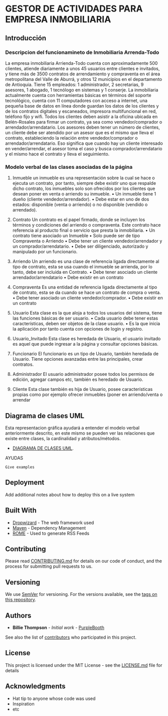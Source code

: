 # GESTOR DE ACTIVIDADES PARA EMPRESA INMOBILIARIA

## Introducción

### Descripcion del funcionamineto de Inmobiliaria Arrenda-Todo

La empresa inmobiliaria Arrienda-Todo cuenta con aproximadamente 500 clientes, atiende diariamente a unos 45 usuarios entre clientes e invitados, y tiene más de 3500 contratos de arrendamiento y compraventa en el área metropolitana del Valle de Aburrá, y otros 12 municipios en el departamento de Antioquia. Tiene 15 empleados: 1 administrador, 2 secretarias, 9 asesores, 1 abogado, 1 tecnólogo en sistemas y 1 conserje.
La inmobiliaria actualmente cuenta con herramientas básicas en términos del soporte tecnológico, cuenta con 11 computadores con acceso a internet, una pequeña base de datos en línea donde guardan los datos de los clientes y de los contratos digitales y escaneados, impresora multifuncional en red, teléfono fijo y wifi.
Todos los clientes deben asistir a la oficina ubicada en Belén-Rosales para firmar un contrato, ya sea como vendedor/comprador o arrendador/arrendatario.
Los asesores deben tener un número de clientes, un cliente debe ser atendido por un asesor que es el mismo que lleva el contrato, estableciendo la relación entre vendedor/comprador o arrendador/arrendatario. Eso significa que cuando hay un cliente interesado en vender/arrendar, el asesor toma el caso y busca comprador/arrendatario y el mismo hace el contrato y lleva el seguimiento.


### Modelo verbal de las clases asociadas de la página

1) Inmueble
un inmueble es una representación sobre la cual se hace o ejecuta un contrato, por tanto, siempre debe existir uno que respalde dicho contrato, los inmuebles solo son ofrecidos por los clientes que desean poner en venta o arriendo su inmueble. 
•	Un inmueble tiene 1 dueño (cliente vendedor/arrendador).
•	Debe estar en uno de dos estados: disponible (venta o arriendo) o no disponible (vendido o arrendado).

2) Contrato
Un contrato es el papel firmado, donde se incluyen los términos y condiciones del arriendo o compraventa. Este contrato hace referencia al producto final o servicio que presta la inmobiliaria.
•	Un contrato tiene asociado un Inmueble
•	Solo puede ser de tipo Compraventa o Arriendo
•	Debe tener un cliente vendedor/arrendador y un comprador/arrendatario.
•	Debe ser diligenciado, autorizado y manipulado por un funcionario.

3) Arriendo
Un arriendo es una clase de referencia ligada directamente al tipo de contrato, esta se usa cuando el inmueble se arrienda, por lo tanto, debe ser incluida en Contrato.
•	Debe tener asociado un cliente arrendador/arrendatario
•	Debe existir en un contrato

4) Compraventa
Es una entidad de referencia ligada directamente al tipo de contrato, esta se da cuando se hace un contrato de compra o venta.
•	Debe tener asociado un cliente vendedor/comprador.
•	Debe existir en un contrato

5) Usuario
Esta clase es la que aloja a todos los usuarios del sistema, tiene las funciones básicas de ser usuario.
•	Cada usuario debe tener estas características, deben ser objetos de la clase usuario.
•	Es la que inicia la aplicación por tanto cuenta con opciones de login y registro.
6) Usuario_Invitado
Esta clase es heredada de Usuario, el usuario invitado es aquel que puede ingresar a la página y consultar opciones básicas.

7) Funcionario
El funcionario es un tipo de Usuario, también heredada de Usuario. Tiene opciones avanzadas entre las principales, crear contratos.

8) Administrador
El usuario administrador posee todos los permisos de edición, agregar campos etc, también es heredado de Usuario.

9) Cliente
Esta clase también es hija de Usuario, posee características propias como por ejemplo ofrecer inmuebles (poner en arriendo/venta o arrendar

## Diagrama de clases UML
Esta representacion gráfica ayudará a entender el modelo verbal anteriormente descrito, en este mismo se pueden ver las relaciones que existe entre clases, la cardinalidad y atributos/métodos.

* [DIAGRAMA DE CLASES UML](https://drive.google.com/open?id=1Pcddm9otUvvFZf18R64ALlCXV5us9vxP).







AYUDAS
```
Give examples
```


## Deployment

Add additional notes about how to deploy this on a live system

## Built With

* [Dropwizard](http://www.dropwizard.io/1.0.2/docs/) - The web framework used
* [Maven](https://maven.apache.org/) - Dependency Management
* [ROME](https://rometools.github.io/rome/) - Used to generate RSS Feeds

## Contributing

Please read [CONTRIBUTING.md](https://gist.github.com/PurpleBooth/b24679402957c63ec426) for details on our code of conduct, and the process for submitting pull requests to us.

## Versioning

We use [SemVer](http://semver.org/) for versioning. For the versions available, see the [tags on this repository](https://github.com/your/project/tags). 

## Authors

* **Billie Thompson** - *Initial work* - [PurpleBooth](https://github.com/PurpleBooth)

See also the list of [contributors](https://github.com/your/project/contributors) who participated in this project.

## License

This project is licensed under the MIT License - see the [LICENSE.md](LICENSE.md) file for details

## Acknowledgments

* Hat tip to anyone whose code was used
* Inspiration
* etc
